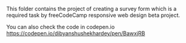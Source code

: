 This folder contains the project of creating a survey form which is a required task by freeCodeCamp responsive web design beta project.

You can also check the code in codepen.io
https://codepen.io/dibyanshushekhardey/pen/BawxjRB
